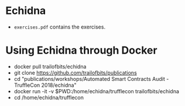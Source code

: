 # Echidna

- `exercises.pdf` contains the exercises.

# Using Echidna through Docker

- docker pull trailofbits/echidna
- git clone https://github.com/trailofbits/publications 
- cd "publications/workshops/Automated Smart Contracts Audit - TruffleCon 2018/echidna"
- docker run -it -v $PWD:/home/echidna/trufflecon trailofbits/echidna
- cd /home/echidna/trufflecon


